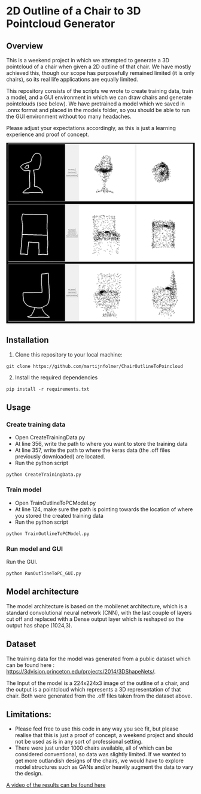 # 2D Outline of a Chair to 3D Pointcloud Generator

## Overview
This is a weekend project in which we attempted to generate a 3D pointcloud of a chair when given a 2D outline
of that chair. We have mostly achieved this, though our scope has purposefully remained limited (it is only chairs), so
its real life applications are equally limited.

This repository consists of the scripts we wrote to create training data, train a model, and a GUI environment in which we
can draw chairs and generate pointclouds (see below). We have pretrained a model which we saved in .onnx format and 
placed in the models folder, so you should be able to run the GUI environment without too many headaches.

Please adjust your expectations accordingly, as this is just a learning experience and proof of concept.

![Example GUI](ReadMeImg/ExampleOutlineToPointcloud.png)


## Installation
1. Clone this repository to your local machine:
```
git clone https://github.com/martijnfolmer/ChairOutlineToPoincloud
```

2. Install the required dependencies

```
pip install -r requirements.txt
```


## Usage

### Create training data

- Open CreateTrainingData.py
- At line 356, write the path to where you want to store the training data
- At line 357, write the path to where the keras data (the .off files previously downloaded) are located.
- Run the python script
```
python CreateTrainingData.py
```

### Train model
- Open TrainOutlineToPCModel.py
- At line 124, make sure the path is pointing towards the location of where you stored the created training data
- Run the python script
```
python TrainOutlineToPCModel.py
```

### Run model and GUI

Run the GUI.
```
python RunOutlineToPC_GUI.py
```



## Model architecture

The model architecture is based on the mobilenet architecture, which is a standard convolutional neural network (CNN), 
with the last couple of layers cut off and replaced with a Dense output layer which is reshaped so the output has shape
 (1024,3).

## Dataset

The training data for the model was generated from a public dataset which can be found here :
https://3dvision.princeton.edu/projects/2014/3DShapeNets/. 

The Input of the model is a 224x224x3 image of the outline of a chair, and the output is a pointcloud which represents
a 3D representation of that chair. Both were generated from the .off files taken from the dataset above.


## Limitations:
- Please feel free to use this code in any way you see fit, but please realise that this is just a proof of concept, a weekend project and should not be used as is in any sort of professional setting.
- There were just under 1000 chairs available, all of which can be considered conventional, so data was slightly limited. 
If we wanted to get more outlandish designs of the chairs, we would have to explore model structures such as GANs and/or heavily augment the data to 
vary the design.


[A video of the results can be found here](https://www.linkedin.com/posts/martijn-folmer-68026287_artificialintelligence-machinelearning-computervision-activity-7097112425585385472-x4mZ?utm_source=share&utm_medium=member_desktop) 
